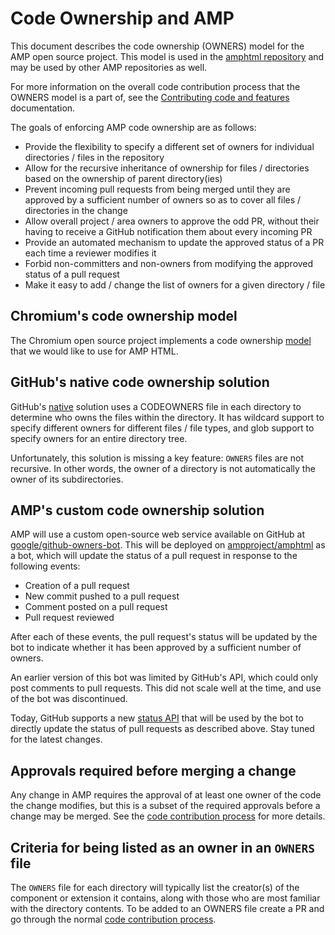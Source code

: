 # Code Ownership and AMP

This document describes the code ownership (OWNERS) model for the AMP open source
project. This model is used in the [amphtml repository](https://github.com/ampproject/amphtml) and may be used by other AMP repositories as well.

For more information on the overall code contribution process that the OWNERS model is a part of, see the [Contributing code and features](https://github.com/ampproject/amphtml/blob/master/contributing/contributing-code.md) documentation.

The goals of enforcing AMP code ownership are as follows:

- Provide the flexibility to specify a different set of owners for individual
  directories / files in the repository
- Allow for the recursive inheritance of ownership for files / directories based
  on the ownership of parent directory(ies)
- Prevent incoming pull requests from being merged until they are approved by a
  sufficient number of owners so as to cover all files / directories in the
  change
- Allow overall project / area owners to approve the odd PR, without their
  having to receive a GitHub notification them about every incoming PR
- Provide an automated mechanism to update the approved status of a PR each time
  a reviewer modifies it
- Forbid non-committers and non-owners from modifying the approved status of a
  pull request
- Make it easy to add / change the list of owners for a given directory / file

## Chromium's code ownership model

The Chromium open source project implements a code ownership
[model](https://chromium.googlesource.com/chromium/src/+/master/docs/code_reviews.md#OWNERS-files)
that we would like to use for AMP HTML.

## GitHub's native code ownership solution

GitHub's [native](https://help.github.com/articles/about-code-owners/) solution
uses a CODEOWNERS file in each directory to determine who owns the files within
the directory. It has wildcard support to specify different owners for different
files / file types, and glob support to specify owners for an entire directory
tree.

Unfortunately, this solution is missing a key feature: `OWNERS` files are not
recursive. In other words, the owner of a directory is not automatically the
owner of its subdirectories.

## AMP's custom code ownership solution

AMP will use a custom open-source web service available on GitHub at
[google/github-owners-bot](https://github.com/google/github-owners-bot). This
will be deployed on [ampproject/amphtml](https://github.com/ampproject/amphtml)
as a bot, which will update the status of a pull request in response to the
following events:

- Creation of a pull request
- New commit pushed to a pull request
- Comment posted on a pull request
- Pull request reviewed

After each of these events, the pull request's status will be updated by the bot
to indicate whether it has been approved by a sufficient number of owners.

An earlier version of this bot was limited by GitHub's API, which could only
post comments to pull requests. This did not scale well at the time, and use of
the bot was discontinued.

Today, GitHub supports a new [status API](https://developer.github.com/v3/repos/statuses/)
that will be used by the bot to directly update the status of pull requests as
described above. Stay tuned for the latest changes.

## Approvals required before merging a change

Any change in AMP requires the approval of at least one owner of the code the change
modifies, but this is a subset of the required approvals before a change may be merged.
See the [code contribution process](./contributing-code.md) for more details.

## Criteria for being listed as an owner in an `OWNERS` file

The `OWNERS` file for each directory will typically list the creator(s) of
the component or extension it contains, along with those who are most familiar
with the directory contents. To be added to an OWNERS file create a PR and
go through the normal [code contribution process](./contributing-code.md).
